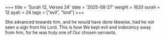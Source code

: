 +++
title = 'Surah 12, Verses 24'
date = '2025-08-27'
weight = 1620
surah = 12
ayah = 24
tags = ["evil", "lord"]
+++

She advanced towards him, and he would have done likewise, had he not seen a sign from his Lord. This is how We kept evil and indecency away from him, for he was truly one of Our chosen servants.